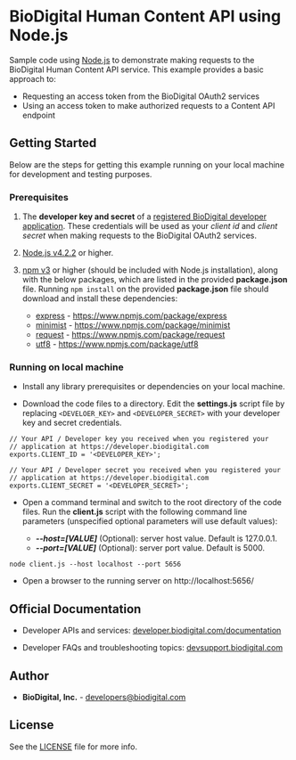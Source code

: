 ﻿BioDigital Human Content API using Node.js 
========



Sample code using [Node.js](https://nodejs.org) to demonstrate making requests to the BioDigital Human Content API service.  This example provides a basic approach to:

* Requesting an access token from the BioDigital OAuth2 services
* Using an access token to make authorized requests to a Content API endpoint



## Getting Started

Below are the steps for getting this example running on your local machine for development and testing purposes.

### Prerequisites

1.  The **developer key and secret** of a [registered BioDigital developer application](https://devsupport.biodigital.com/hc/en-us/articles/234450188-How-to-register-my-App).  These credentials will be used as your *client id* and *client secret* when making requests to the BioDigital OAuth2 services.

2. [Node.js v4.2.2](https://nodejs.org/en/download/current/) or higher.
3. [npm v3](https://nodejs.org/en/download/current/) or higher (should be included with Node.js installation), along with the below packages, which are listed in the provided **package.json** file.  Running `npm install` on the provided **package.json** file should download and install these dependencies:
	*  [express](https://www.npmjs.com/package/express) - https://www.npmjs.com/package/express
	*  [minimist](https://www.npmjs.com/package/minimist) - https://www.npmjs.com/package/minimist
	*  [request](https://www.npmjs.com/package/request) - https://www.npmjs.com/package/request
	*  [utf8](https://www.npmjs.com/package/utf8) - https://www.npmjs.com/package/utf8


### Running on local machine

* Install any library prerequisites or dependencies on your local machine.


*  Download the code files to a directory.  Edit the **settings.js** script file by replacing `<DEVELOER_KEY>` and `<DEVELOPER_SECRET>` with your developer key and secret credentials.


```node
// Your API / Developer key you received when you registered your
// application at https://developer.biodigital.com
exports.CLIENT_ID = '<DEVELOPER_KEY>';

// Your API / Developer secret you received when you registered your
// application at https://developer.biodigital.com
exports.CLIENT_SECRET = '<DEVELOPER_SECRET>';

```

*  Open a command terminal and switch to the root directory of the code files.  Run the **client.js** script with the following command line parameters (unspecified optional parameters will use default values):
 
 	* **_--host=[VALUE]_**  (Optional):  server host value.  Default is 127.0.0.1.
 	* **_--port=[VALUE]_**   (Optional):  server port value.  Default is 5000.

```
node client.js --host localhost --port 5656
```

* Open a browser to the running server on http://localhost:5656/    
  
  

## Official Documentation

* Developer APIs and services:   [developer.biodigital.com/documentation](https://developer.biodigital.com/documentation)

* Developer FAQs and troubleshooting topics:  [devsupport.biodigital.com](https://devsupport.biodigital.com)


## Author

* **BioDigital, Inc.** - developers@biodigital.com


## License

See the [LICENSE](https://github.com/biodigital-inc/bdhuman-contentapi/blob/master/LICENSE) file for more info.

